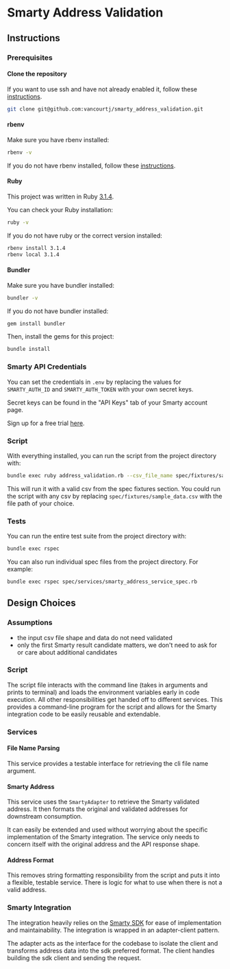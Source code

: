 # Smarty Address Validation

## Instructions

### Prerequisites

#### Clone the repository

If you want to use ssh and have not already enabled it, follow these [instructions](https://docs.github.com/en/authentication/connecting-to-github-with-ssh).

```bash
git clone git@github.com:vancourtj/smarty_address_validation.git
```

#### rbenv

Make sure you have rbenv installed:

```bash
rbenv -v
```

If you do not have rbenv installed, follow these [instructions](https://github.com/rbenv/rbenv#installation).

#### Ruby

This project was written in Ruby [3.1.4](https://www.ruby-lang.org/en/news/2023/03/30/ruby-3-1-4-released/).

You can check your Ruby installation:

```bash
ruby -v
```

If you do not have ruby or the correct version installed:

```bash
rbenv install 3.1.4
rbenv local 3.1.4
```

#### Bundler

Make sure you have bundler installed:

```bash
bundler -v
```

If you do not have bundler installed:

```bash
gem install bundler
```

Then, install the gems for this project:

```bash
bundle install
```

### Smarty API Credentials

You can set the credentials in `.env` by replacing the values for `SMARTY_AUTH_ID` and `SMARTY_AUTH_TOKEN` with your own secret keys.

Secret keys can be found in the "API Keys" tab of your Smarty account page.

Sign up for a free trial [here](https://www.smarty.com/products/us-address-verification).

### Script

With everything installed, you can run the script from the project directory with:

```bash
bundle exec ruby address_validation.rb --csv_file_name spec/fixtures/sample_data.csv
```

This will run it with a valid csv from the spec fixtures section. You could run the script with any csv by replacing `spec/fixtures/sample_data.csv` with the file path of your choice.

### Tests

You can run the entire test suite from the project directory with:

```bash
bundle exec rspec
```

You can also run individual spec files from the project directory. For example:

```bash
bundle exec rspec spec/services/smarty_address_service_spec.rb
```

## Design Choices

### Assumptions
- the input csv file shape and data do not need validated
- only the first Smarty result candidate matters, we don't need to ask for or care about additional candidates

### Script

The script file interacts with the command line (takes in arguments and prints to terminal)
and loads the environment variables early in code execution. All other responsibilities get handed
off to different services. This provides a command-line program for the script and allows for the
Smarty integration code to be easily reusable and extendable.

### Services

#### File Name Parsing

This service provides a testable interface for retrieving the cli file name argument.

#### Smarty Address

This service uses the `SmartyAdapter` to retrieve the Smarty validated address.
It then formats the original and validated addresses for downstream consumption.

It can easily be extended and used without worrying about the
specific implementation of the Smarty integration. The service only needs to concern
itself with the original address and the API response shape.

#### Address Format

This removes string formatting responsibility from the script and puts it into a flexible,
testable service. There is logic for what to use when there is not a valid address.

### Smarty Integration

The integration heavily relies on the [Smarty SDK](https://github.com/smartystreets/smartystreets-ruby-sdk/tree/master)
for ease of implementation and maintainability. The integration is wrapped in an adapter-client pattern.

The adapter acts as the interface for the codebase to isolate the client and transforms address data into
the sdk preferred format. The client handles building the sdk client and sending the request.
